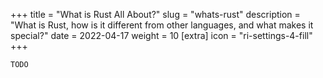 +++
title = "What is Rust All About?"
slug = "whats-rust"
description = "What is Rust, how is it different from other languages, and what makes it special?"
date = 2022-04-17
weight = 10
[extra]
icon = "ri-settings-4-fill"
+++

`TODO`